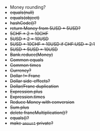 - Money rounding?
- ~~equals(null)~~
- ~~equals(object)~~
- ~~hashCode()?~~
- ~~return Money from 5USD + 5USD?~~
- ~~5CHF * 2 = 10CHF~~
- ~~5USD * 2 = 10USD~~
- ~~5USD + 10CHF = 10USD if CHF:USD = 2:1~~
- ~~5USD + 5USD = 10USD~~
- ~~Bank.reduce(Money)~~
- ~~Common equals~~
- ~~Common times~~
- ~~Currency?~~
- ~~Dollar != Franc~~
- ~~Dollar side-effects?~~
- ~~Dollar/Franc duplication~~
- ~~Expression.plus~~
- ~~Expression.times~~
- ~~Reduce Money with conversion~~
- ~~Sum.plus~~
- ~~delete francMultiplication()?~~
- ~~equals()?~~
- ~~make `amount` private?~~
